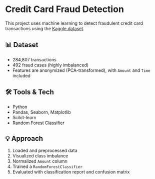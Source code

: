 # Credit Card Fraud Detection

This project uses machine learning to detect fraudulent credit card transactions using the [Kaggle dataset](https://www.kaggle.com/mlg-ulb/creditcardfraud).

## 📊 Dataset
- 284,807 transactions
- 492 fraud cases (highly imbalanced)
- Features are anonymized (PCA-transformed), with `Amount` and `Time` included

## 🛠️ Tools & Tech
- Python
- Pandas, Seaborn, Matplotlib
- Scikit-learn
- Random Forest Classifier

## 💡 Approach
1. Loaded and preprocessed data
2. Visualized class imbalance
3. Normalized `Amount` column
4. Trained a `RandomForestClassifier`
5. Evaluated with classification report and confusion matrix
